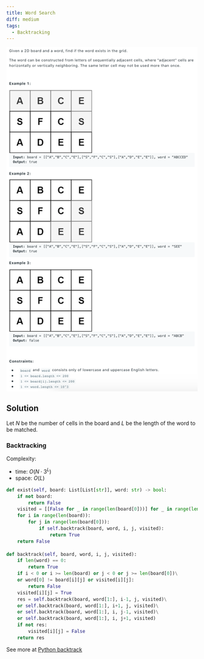 ```yaml
---
title: Word Search
diff: medium
tags:
  - Backtracking
---
```


<img class="medium-zoom" src="/algo/word-search.png" alt="https://leetcode.com/problems/word-search">

## Solution

Let $N$ be the number of cells in the board and $L$ be the length of the word to be matched.

### Backtracking

Complexity:

- time: $O(N \cdot 3^L)$
- space: $O(L)$

```py
def exist(self, board: List[List[str]], word: str) -> bool:
    if not board:
        return False
    visited = [[False for _ in range(len(board[0]))] for _ in range(len(board))]
    for i in range(len(board)):
        for j in range(len(board[0])):
            if self.backtrack(board, word, i, j, visited):
                return True
    return False

def backtrack(self, board, word, i, j, visited):
    if len(word) == 0:
        return True
    if i < 0 or i >= len(board) or j < 0 or j >= len(board[0])\
    or word[0] != board[i][j] or visited[i][j]:
        return False
    visited[i][j] = True
    res = self.backtrack(board, word[1:], i-1, j, visited)\
    or self.backtrack(board, word[1:], i+1, j, visited)\
    or self.backtrack(board, word[1:], i, j-1, visited)\
    or self.backtrack(board, word[1:], i, j+1, visited)
    if not res:
        visited[i][j] = False
    return res
```

See more at [Python backtrack](https://leetcode.com/problems/word-search/discuss/27660/Python-backtrack-solution-with-comments)
